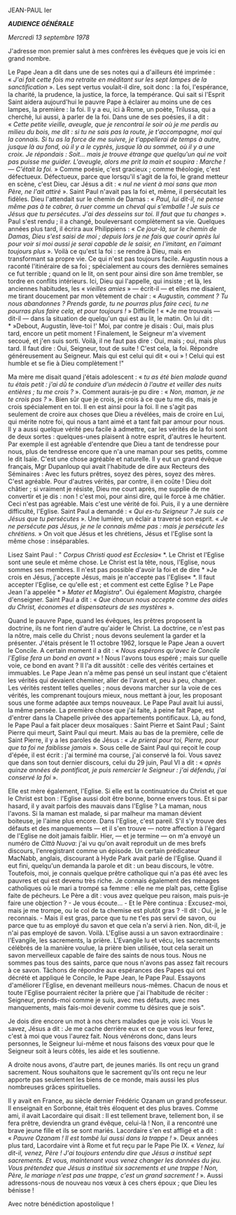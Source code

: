 JEAN-PAUL Ier

***AUDIENCE GÉNÉRALE***

*Mercredi 13 septembre 1978*

J'adresse mon premier salut à mes confrères les évêques que je vois ici en grand nombre.

Le Pape Jean a dit dans une de ses notes qui a d'ailleurs été imprimée : « *J'ai fait cette fois ma retraite en méditant sur les sept lampes de la sanctification* ». Les sept vertus voulait-il dire, soit donc : la foi, l'espérance, la charité, la prudence, la justice, la force, la tempérance. Qui sait si l'Esprit Saint aidera aujourd'hui le pauvre Pape à éclairer au moins une de ces lampes, la première : la foi. Il y a eu, ici à Rome, un poète, Trilussa, qui a cherché, lui aussi, à parler de la foi. Dans une de ses poésies, il a dit : « *Cette petite vieille, aveugle, que je rencontrai le soir où je me perdis au milieu du bois, me dit : si tu ne sais pas la route, je t'accompagne, moi qui la connais. Si tu as la force de me suivre, je t'appellerai de temps à autre, jusque là au fond, où il y a le cyprès, jusque là au sommet, où il y a une croix. Je répondais : Soit... mais je trouve étrange que quelqu'un qui ne voit pas puisse me guider. L'aveugle, alors me prit la main et soupira : Marche ! — C'était la foi.* » Comme poésie, c'est gracieux ; comme théologie, c'est défectueux. Défectueux, parce que lorsqu'il s'agit de la foi, le grand metteur en scène, c'est Dieu, car Jésus a dit : « *nul ne vient à moi sans que mon Père, ne l'ait attiré* ». Saint Paul n'avait pas la foi et, même, il persécutait les fidèles. Dieu l'attendait sur le chemin de Damas : « *Paul, lui dit-il, ne pense même pas à te cabrer, à ruer comme un cheval qui s'emballe ! Je suis ce Jésus que tu persécutes. J'ai des desseins sur toi. Il faut que tu changes* ». Paul s'est rendu ; il a changé, bouleversant complètement sa vie. Quelques années plus tard, il écrira aux Philippiens : « *Ce jour-là, sur le chemin de Damas, Dieu s'est saisi de moi ; depuis lors je ne fais que courir après lui pour voir si moi aussi je serai capable de le saisir, en l'imitant, en l'aimant toujours plus* ». Voilà ce qu'est la foi : se rendre à Dieu, mais en transformant sa propre vie. Ce qui n'est pas toujours facile. Augustin nous a raconté l'itinéraire de sa foi ; spécialement au cours des dernières semaines ce fut terrible ; quand on le lit, on sent pour ainsi dire son âme trembler, se tordre en conflits intérieurs. Ici, Dieu qui l'appelle, qui insiste ; et là, les anciennes habitudes, les « *vieilles amies* » — écrit-il — et elles me disaient, me tirant doucement par mon vêtement de chair : « *Augustin, comment ? Tu nous abandonnes ? Prends garde, tu ne pourras plus faire ceci, tu ne pourras plus faire cela, et pour toujours !* » Difficile ! « *Je me trouvais — dit-il — dans la situation de quelqu'un qui est au lit, le matin. On lui dit : * »Debout, Augustin, lève-toi !' Moi, par contre je disais : Oui, mais plus tard, encore un petit moment ! Finalement, le Seigneur m'a vivement secoué, et j'en suis sorti. Voilà, il ne faut pas dire : Oui, mais ; oui, mais plus tard. Il faut dire : Oui, Seigneur, tout de suite ! C'est cela, la foi. Répondre généreusement au Seigneur. Mais qui est celui qui dit « oui » ! Celui qui est humble et se fie à Dieu complètement !"

Ma mère me disait quand j'étais adolescent : « *tu as été bien malade quand tu étais petit : j'ai dû te conduire d'un médecin à l'autre et veiller des nuits entières ; tu me crois ?* ». Comment aurais-je pu dire : « *Non, maman, je ne te crois pas ?* ». Bien sûr que je crois, je crois à ce que tu me dis, mais je crois spécialement en toi. Il en est ainsi pour la foi. Il ne s'agit pas seulement de croire aux choses que Dieu a révélées, mais de croire en Lui, qui mérite notre foi, qui nous a tant aimé et a tant fait par amour pour nous. Il y a aussi quelque vérité peu facile à admettre, car les vérités de la foi sont de deux sortes : quelques-unes plaisent à notre esprit, d'autres le heurtent. Par exemple il est agréable d'entendre que Dieu a tant de tendresse pour nous, plus de tendresse encore que n'a une maman pour ses petits, comme le dit Isaïe. C'est une chose agréable et naturelle. Il y eut un grand évêque français, Mgr Dupanloup qui avait l'habitude de dire aux Recteurs des Séminaires : Avec les futurs prêtres, soyez des pères, soyez des mères. C'est agréable. Pour d'autres vérités, par contre, il en coûte ! Dieu doit châtier ; si vraiment je résiste, Dieu me court après, me supplie de me convertir et je dis : non ! c'est moi, pour ainsi dire, qui le force à me châtier. Ceci n'est pas agréable. Mais c'est une vérité de foi. Puis, il y a une dernière difficulté, l'Eglise. Saint Paul a demandé : « *Qui es-tu Seigneur ? Je suis ce Jésus que tu persécutes* ». Une lumière, un éclair a traversé son esprit. « *Je ne persécute pas Jésus, je ne le connais même pas : mais je persécute les chrétiens.* » On voit que Jésus et les chrétiens, Jésus et l'Eglise sont la même chose : inséparables.

Lisez Saint Paul : " *Corpus Christi quod est Ecclesia*« *. Le Christ et l'Eglise sont une seule et même chose. Le Christ est la tête, nous, l'Eglise, nous sommes ses membres. Il n'est pas possible d'avoir la foi et de dire * »Je crois en Jésus, j'accepte Jésus, mais je n'accepte pas l'Eglise« *. Il faut accepter l'Eglise, ce qu'elle est ; et comment est cette Eglise ? Le Pape Jean l'a appelée * » *Mater et Magistra*". Oui également *Magistra*, chargée d'enseigner. Saint Paul a dit : « *Que chacun nous accepte comme des aides du Christ, économes et dispensateurs de ses mystères* ».

Quand le pauvre Pape, quand les évêques, les prêtres proposent la doctrine, ils ne font rien d'autre qu'aider le Christ. La doctrine, ce n'est pas la nôtre, mais celle du Christ ; nous devons seulement la garder et la présenter. J'étais présent le 11 octobre 1962, lorsque le Pape Jean a ouvert le Concile. A certain moment il a dit : « *Nous espérons qu'avec le Concile l'Eglise fera un bond en avant* » ! Nous l'avons tous espéré ; mais sur quelle voie, ce bond en avant ? Il l'a dit aussitôt : celle des vérités certaines et immuables. Le Pape Jean n'a même pas pensé un seul instant que c'étaient les vérités qui devaient cheminer, aller de l'avant et, peu à peu, changer. Les vérités restent telles quelles ; nous devons marcher sur la voie de ces vérités, les comprenant toujours mieux, nous mettant à jour, les proposant sous une forme adaptée aux temps nouveaux. Le Pape Paul avait lui aussi, la même pensée. La première chose que j'ai faite, à peine fait Pape, est d'entrer dans la Chapelle privée des appartements pontificaux. Là, au fond, le Pape Paul a fait placer deux mosaïques : Saint Pierre et Saint Paul ; Saint Pierre qui meurt, Saint Paul qui meurt. Mais au bas de la première, celle de Saint Pierre, il y a les paroles de Jésus : « *Je prierai pour toi, Pierre, pour que ta foi ne faiblisse jamais* ». Sous celle de Saint Paul qui reçoit le coup d'épée, il est écrit : j'ai terminé ma course, j'ai conservé la foi. Vous savez que dans son tout dernier discours, celui du 29 juin, Paul VI a dit : « *après quinze années de pontificat, je puis remercier le Seigneur : j'ai défendu, j'ai conservé la foi* ».

Elle est mère également, l'Eglise. Si elle est la continuatrice du Christ et que le Christ est bon : l'Eglise aussi doit être bonne, bonne envers tous. Et si par hasard, il y avait parfois des mauvais dans l'Eglise ? La maman, nous l'avons. Si la maman est malade, si par malheur ma maman dévient boiteuse, je l'aime plus encore. Dans l'Eglise, c'est pareil. S'il s'y trouve des défauts et des manquements — et il s'en trouve — notre affection à l'égard de l'Eglise ne doit jamais faiblir. Hier, — et je termine — on m'a envoyé un numéro de *Città Nuova*: j'ai vu qu'on avait reproduit un de mes brefs discours, l'enregistrant comme un épisode. Un certain prédicateur MacNabb, anglais, discourant à Hyde Park avait parlé de l'Eglise. Quand il eut fini, quelqu'un demanda la parole et dit : un beau discours, le vôtre. Toutefois, moi, je connais quelque prêtre catholique qui n'a pas été avec les pauvres et qui est devenu très riche. Je connais également des ménages catholiques où le mari a trompé sa femme : elle ne me plaît pas, cette Eglise faite de pécheurs. Le Père a dit : vous avez quelque peu raison, mais puis-je faire une objection ? - Je vous écoute... - Et le Père continua : Excusez-moi, mais je me trompe, ou le col de ta chemise est plutôt gras ? -Il dit : Oui, je le reconnais. - Mais il est gras, parce que tu ne t'es pas servi de savon, ou parce que tu as employé du savon et que cela n'a servi à rien. Non, dit-il, je n'ai pas employé de savon. Voilà. L'Eglise aussi a un savon extraordinaire : l'Evangile, les sacrements, la prière. L'Evangile lu et vécu, les sacrements célébrés de la manière voulue, la prière bien utilisée, tout cela serait un savon merveilleux capable de faire des saints de nous tous. Nous ne sommes pas tous des saints, parce que nous n'avons pas assez fait recours à ce savon. Tâchons de répondre aux espérances des Papes qui ont décrété et appliqué le Concile, le Pape Jean, le Pape Paul. Essayons d'améliorer l'Eglise, en devenant meilleurs nous-mêmes. Chacun de nous et toute l'Eglise pourraient réciter la prière que j'ai l'habitude de réciter : Seigneur, prends-moi comme je suis, avec mes défauts, avec mes manquements, mais fais-moi devenir comme tu désires que je sois".

Je dois dire encore un mot à nos chers malades que je vois ici. Vous le savez, Jésus a dit : Je me cache derrière eux et ce que vous leur ferez, c'est à moi que vous l'aurez fait. Nous vénérons donc, dans leurs personnes, le Seigneur lui-même et nous faisons des vœux pour que le Seigneur soit à leurs côtés, les aide et les soutienne.

A droite nous avons, d'autre part, de jeunes mariés. Ils ont reçu un grand sacrement. Nous souhaitons que le sacrement qu'ils ont reçu ne leur apporte pas seulement les biens de ce monde, mais aussi les plus nombreuses grâces spirituelles.

Il y avait en France, au siècle dernier Frédéric Ozanam un grand professeur. Il enseignait en Sorbonne, était très éloquent et des plus braves. Comme ami, il avait Lacordaire qui disait : Il est tellement brave, tellement bon, il se fera prêtre, deviendra un grand évêque, celui-là ! Non, il a rencontré une brave jeune fille et ils se sont mariés. Lacordaire s'en est affligé et a dit : « *Pauvre Ozanam ! Il est tombé lui aussi dans la trappe !* ». Deux années plus tard, Lacordaire vint à Rome et fut reçu par le Pape Pie IX. « *Venez, lui dit-il, venez, Père ! J'ai toujours entendu dire que Jésus a institué sept sacrements. Et vous, maintenant vous venez changer les données du jeu. Vous prétendez que Jésus a institué six sacrements et une trappe ! Non, Père, le mariage n'est pas une trappe, c'est un grand sacrement !* ». Aussi adressons-nous de nouveau nos vœux à ces chers époux ; que Dieu les bénisse !

Avec notre bénédiction apostolique !